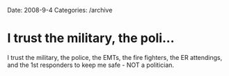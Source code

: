 Date: 2008-9-4
Categories: /archive

# I trust the military, the poli...

I trust the military, the police, the EMTs, the fire fighters, the ER attendings, and the 1st responders to keep me safe - NOT a politician.
